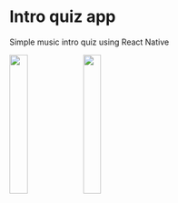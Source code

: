 # Intro quiz app

Simple music intro quiz using React Native

<img src="https://user-images.githubusercontent.com/88080506/159565131-291a03a2-57ff-4101-95e7-65a5759f52b1.png" width=25% height=25%> <img src="https://user-images.githubusercontent.com/88080506/159565151-ab570c32-943a-40c4-9c94-22b4bbd34bdd.png" width=25% height=25%>
